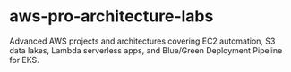 # aws-pro-architecture-labs
Advanced AWS projects and architectures covering EC2 automation, S3 data lakes, Lambda serverless apps, and Blue/Green Deployment Pipeline for EKS.
